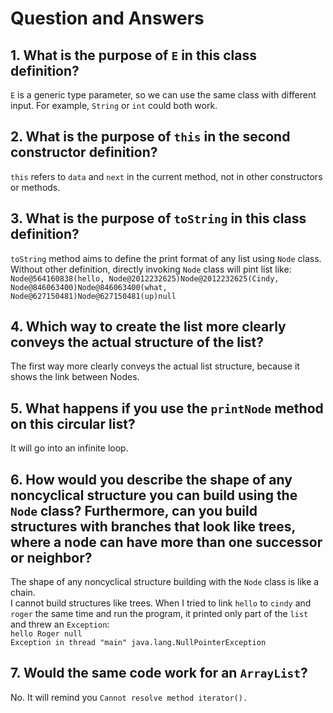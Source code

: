 # Question and Answers

## 1. What is the purpose of `E` in this class definition?
`E` is a generic type parameter, so we can use the same class with different input. For example, `String` or `int` could both work.

## 2. What is the purpose of `this` in the second constructor definition?
`this` refers to `data` and `next` in the current method, not in other constructors or methods.

## 3. What is the purpose of `toString` in this class definition?
`toString` method aims to define the print format of any list using `Node` class. Without other definition, directly invoking `Node` class will pint list like:  <br /> 
`Node@564160838(hello, Node@2012232625)Node@2012232625(Cindy, Node@846063400)Node@846063400(what, Node@627150481)Node@627150481(up)null`
  
## 4. Which way to create the list more clearly conveys the actual structure of the list?
The first way more clearly conveys the actual list structure, because it shows the link between Nodes.

## 5. What happens if you use the `printNode` method on this circular list?
It will go into an infinite loop.

## 6. How would you describe the shape of any noncyclical structure you can build using the `Node` class? Furthermore, can you build structures with branches that look like trees, where a node can have more than one successor or neighbor?
The shape of any noncyclical structure building with the `Node` class is like a chain. <br /> 
I cannot build structures like trees. When I tried to link `hello` to `cindy` and `roger` the same time and run the program, it printed only part of the `list` and threw an `Exception`: <br /> 
`hello Roger null`<br /> 
`Exception in thread "main" java.lang.NullPointerException`  

## 7. Would the same code work for an `ArrayList`?
No. It will remind you `Cannot resolve method iterator(). ` 
